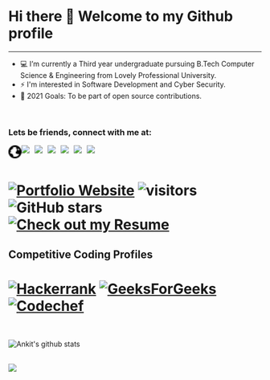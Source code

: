 #                                              Hi there 👋 Welcome to my Github profile
____________________________________________________________


- 💻 I’m currently a Third year undergraduate pursuing  B.Tech Computer Science & Engineering from Lovely Professional University.
- ⚡ I'm interested in Software Development and Cyber Security.
- 🥅 2021 Goals: To be part of open source contributions.
<br />

### Lets be friends, connect with me at:

[<img align="left"  width="26px" src="https://raw.githubusercontent.com/iconic/open-iconic/master/svg/globe.svg" />][website]
[<img align="left"  width="26px" src="https://cdn.jsdelivr.net/npm/simple-icons@v3/icons/linkedin.svg" />][linkedin]
[<img align="left" width="26px" src="https://cdn.jsdelivr.net/npm/simple-icons@3.4.0/icons/gmail.svg" />][mail]
[<img align="left" width="26px" src="https://cdn.jsdelivr.net/npm/simple-icons@3.4.0/icons/github.svg" />][github]
[<img align="left" width="26px" src="https://cdn.jsdelivr.net/npm/simple-icons@v3/icons/instagram.svg" />][instagram]
[<img align="left" width="26px" src="https://cdn.jsdelivr.net/npm/simple-icons@v3/icons/twitter.svg" />][twitter]
[<img align="left" width="26px" src="https://cdn.jsdelivr.net/npm/simple-icons@v3/icons/stackoverflow.svg" />][stackoverflow]
<br/>
<br/>

# [![Portfolio Website](https://img.shields.io/badge/Portfolio%20website-yellow)](https://chaharankit.github.io)  ![visitors](https://visitor-badge.laobi.icu/badge?page_id=chaharankit.visitor-badge)   ![GitHub stars](https://img.shields.io/github/stars/chaharankit/chaharankit?style=social)  [![Check out my Resume](https://img.shields.io/badge/Check%20out%20my%20Resume-cyan)]()



## Competitive Coding Profiles

 # [![Hackerrank](https://img.shields.io/badge/-Hackerrank-00b300?style=flat&labelColor=00b300&logo=hackerrank&logoColor=white)](https://www.hackerrank.com/ankit_cse)  [![GeeksForGeeks](https://img.shields.io/badge/-GeeksForGeeks-006600?style=flat&labelColor=#006600&logo=Geeksforgeeks&logoColor=white)](https://auth.geeksforgeeks.org/user/febankiit14/profile) [![Codechef](https://img.shields.io/badge/-Codechef-6b6b47?style=flat&labelColor=6b6b47&logo=Codechef&logoColor=white)](https://www.codechef.com/users/lucii)
 
 <br />

![Ankit's github stats](https://github-readme-stats.vercel.app/api?username=chaharankit&show_icons=true&theme=highcontrast&align=right&show_owner=true&include_all_commits=true&cache_seconds=800&count_private=true)

<br>
<a href="https://github.com/chaharankit/github-readme-stats">
  <img align="left" src="https://github-readme-stats.vercel.app/api/top-langs/?username=chaharankit&layout=compact&title_color=000&text_color=000&bg_color=e6e6e6&langs_count=35&hide_border=false" />
</a>

[website]:https://chaharankit.github.io/
[linkedin]:https://www.linkedin.com/in/chahar-ankiit/
[mail]:mailto:feb.ankiit14@gmail.com
[github]:https://github.com/chaharankit
[instagram]:https://www.instagram.com/ankiitchahar/
[twitter]:https://twitter.com/feb_ankiit
[stackoverflow]:https://stackoverflow.com/users/16308400/ankit-cse
